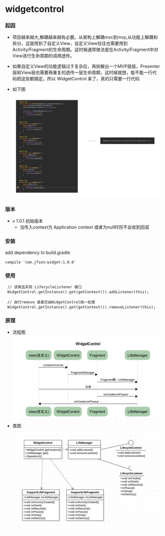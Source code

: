 # widgetcontrol

### 起因
* 项目越来越大,解耦越来越有必要。从架构上解耦mvc到mvp,从功能上解耦和拆分，这就用到了自定义View，自定义View往往也需要用到Activity/Fragment的生命周期。这时候通常做法是在Activity/Fragment中对View进行生命周期的调用透传。

* 如果自定义View的功能逻辑过于复杂后，再拆解出一个MVP层级，Presenter层和View层也需要再重复的透传一层生命周期，这时候就想，能不能一行代码把这些都搞定。所以 WidgetControl 来了，真的只需要一行代码

* 如下图
![image](https://github.com/jfson/ImgResource/blob/master/40.png?raw=true)


### 版本
* v 1.0.1 初始版本
    * 当传入context为 Application context 或者为null时将不会收到回调

### 安装
add dependency to build.gradle 


```
compile 'com.jfson:widget:1.0.0'
```
### 使用

```
 // 该类去实现 LifecycleListener 接口
 WidgetControl.getInstance().get(getContext()).addListener(this);
 
 // 自行remove 或者交由WidgetControl统一处理
 WidgetControl.getInstance().get(getContext()).removeListener(this);
```

### 原理
* 流程图
![流程图](https://github.com/jfson/ImgResource/blob/master/38.png?raw=true)

* 类图
![类图](https://github.com/jfson/ImgResource/blob/master/39.png?raw=true)
